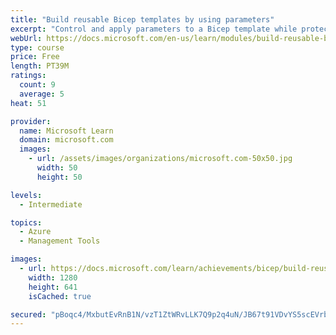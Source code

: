```yaml
---
title: "Build reusable Bicep templates by using parameters"
excerpt: "Control and apply parameters to a Bicep template while protecting sensitive inputs."
webUrl: https://docs.microsoft.com/en-us/learn/modules/build-reusable-bicep-templates-parameters/
type: course
price: Free
length: PT39M
ratings:
  count: 9
  average: 5
heat: 51

provider:
  name: Microsoft Learn
  domain: microsoft.com
  images:
    - url: /assets/images/organizations/microsoft.com-50x50.jpg
      width: 50
      height: 50

levels:
  - Intermediate

topics:
  - Azure
  - Management Tools

images:
  - url: https://docs.microsoft.com/learn/achievements/bicep/build-reusable-bicep-templates-parameters-social.png
    width: 1280
    height: 641
    isCached: true

secured: "pBoqc4/MxbutEvRnB1N/vzT1ZtWRvLLK7Q9p2q4uN/JB67t91VDvYS5scEVrbTS5dZ36H14JiCdDTzY/pf7UwXoCHxb0UvJprlRcVmNhp0amL9d4VpuYX/r5ejjDsS3ANtjnA17ZDjByP6SOzWhEJ9OeGznzaUfeEi6GVIzBKv5IozbnTsShNQHwm5Mf4D+yzWkVRYIG6CuFC6YL3dKdYeQVYLTmcsYCtK+9BOrsc6qKPaapOQ0ZX7hLkYQV9iQunB29g6f7LYczrVgxWqRJSwnWfz3vDcU0/1Il/l95LmwnwFYr9o3utTIQdjqhhGIZyiRN26LPNjt+MDHrHaYgqkQZvChVNb6IITS04jRZeNqrjOlPLCsSw75038g3EJ7+LTbLqFw9Y82/HJ5Nr9RmqU45WPnJ1J0NHY8GYppTtHY=;LQU0tpqieM5cV1rvBboOJA=="
---
```


